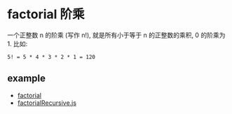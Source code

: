 # factorial 阶乘

一个正整数 n 的阶乘 (写作 n!), 就是所有小于等于 n 的正整数的乘积, 0 的阶乘为 1. 比如:

`5! = 5 * 4 * 3 * 2 * 1 = 120`

## example

- [factorial](./factorial.js)
- [factorialRecursive.js](./factorialRecursive.js)

